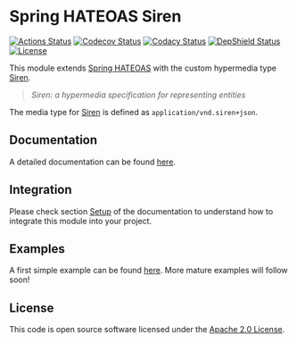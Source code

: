 # Spring HATEOAS Siren
[![Actions Status](https://github.com/ingogriebsch/spring-hateoas-siren/workflows/verify/badge.svg?branch=master)](https://github.com/ingogriebsch/spring-hateoas-siren/actions)
[![Codecov Status](https://codecov.io/gh/ingogriebsch/spring-hateoas-siren/branch/master/graph/badge.svg)](https://codecov.io/gh/ingogriebsch/spring-hateoas-siren)
[![Codacy Status](https://api.codacy.com/project/badge/Grade/72bf0bf6f85f4e3ba1841cc7e4d0a8d8)](https://app.codacy.com/app/ingo.griebsch/spring-hateoas-siren?utm_source=github.com&utm_medium=referral&utm_content=ingogriebsch/spring-hateoas-siren&utm_campaign=Badge_Grade_Dashboard)
[![DepShield Status](https://depshield.sonatype.org/badges/ingogriebsch/spring-hateoas-siren/depshield.svg)](https://depshield.github.io)
[![License](http://img.shields.io/:license-apache-blue.svg)](http://www.apache.org/licenses/LICENSE-2.0.html)

This module extends [Spring HATEOAS][] with the custom hypermedia type [Siren][]. 
> _Siren: a hypermedia specification for representing entities_

The media type for [Siren][] is defined as `application/vnd.siren+json`.

## Documentation
A detailed documentation can be found [here][Spring HATEOAS Siren].

## Integration
Please check section [Setup][Spring HATEOAS Siren Setup] of the documentation to understand how to integrate this module into your project.

## Examples
A first simple example can be found [here][Spring HATEOAS Siren Example]. More mature examples will follow soon!

## License
This code is open source software licensed under the [Apache 2.0 License](https://www.apache.org/licenses/LICENSE-2.0.html).

[Spring HATEOAS Siren]: https://ingogriebsch.github.io/spring-hateoas-siren/
[Spring HATEOAS Siren Setup]: https://ingogriebsch.github.io/spring-hateoas-siren/#setup
[Spring HATEOAS Siren Example]: https://github.com/ingogriebsch/sample-spring-hateoas-siren/
[Spring HATEOAS]: https://docs.spring.io/spring-hateoas/docs/1.1.0.RELEASE/reference/html/
[Siren]: https://github.com/kevinswiber/siren
